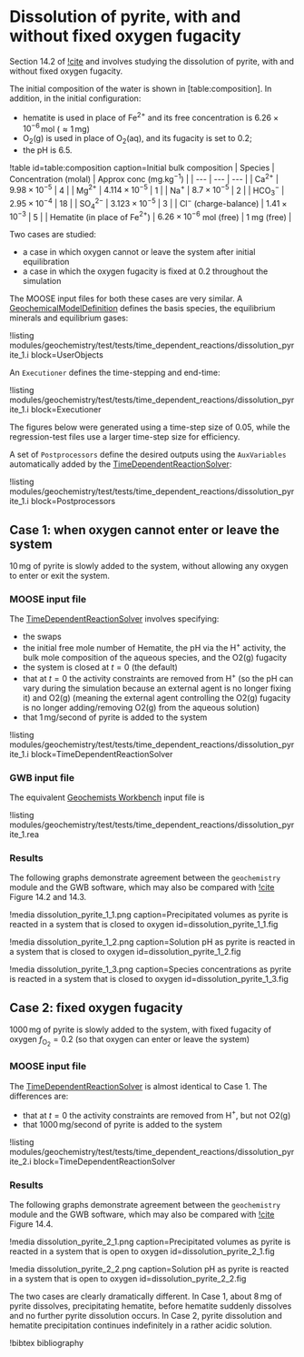 # Dissolution of pyrite, with and without fixed oxygen fugacity

Section 14.2 of [!cite](bethke_2007) and involves studying the dissolution of pyrite, with and without fixed oxygen fugacity.

The initial composition of the water is shown in [table:composition].  In addition, in the initial configuration:

- hematite is used in place of Fe$^{2+}$ and its free concentration is $6.26\times 10^{-6}\,$mol ($\approx 1\,$mg)
- O$_{2}$(g) is used in place of O$_{2}$(aq), and its fugacity is set to $0.2$;
- the pH is 6.5.

!table id=table:composition caption=Initial bulk composition
| Species | Concentration (molal) | Approx conc (mg.kg$^{-1}$) |
| --- | --- | --- |
| Ca$^{2+}$ | $9.98\times 10^{-5}$ | 4 |
| Mg$^{2+}$ | $4.114\times 10^{-5}$ | 1 |
| Na$^{+}$ | $8.7\times 10^{-5}$ | 2 |
| HCO$_{3}^{-}$ | $2.95\times 10^{-4}$ | 18 |
| SO$_{4}^{2-}$ | $3.123\times 10^{-5}$ | 3 |
| Cl$^{-}$ (charge-balance) | $1.41\times 10^{-3}$ | 5 |
| Hematite (in place of Fe$^{2+}$) | $6.26\times 10^{-6}$ mol (free) | 1 mg (free) |

Two cases are studied:

- a case in which oxygen cannot or leave the system after initial equilibration
- a case in which the oxygen fugacity is fixed at 0.2 throughout the simulation

The MOOSE input files for both these cases are very similar.  A [GeochemicalModelDefinition](GeochemicalModelDefinition.md) defines the basis species, the equilibrium minerals and equilibrium gases:

!listing modules/geochemistry/test/tests/time_dependent_reactions/dissolution_pyrite_1.i block=UserObjects

An `Executioner` defines the time-stepping and end-time:

!listing modules/geochemistry/test/tests/time_dependent_reactions/dissolution_pyrite_1.i block=Executioner

The figures below were generated using a time-step size of 0.05, while the regression-test files use a larger time-step size for efficiency.

A set of `Postprocessors` define the desired outputs using the `AuxVariables` automatically added by the [TimeDependentReactionSolver](AddTimeDependentReactionSolverAction.md):

!listing modules/geochemistry/test/tests/time_dependent_reactions/dissolution_pyrite_1.i block=Postprocessors


## Case 1: when oxygen cannot enter or leave the system

10$\,$mg of pyrite is slowly added to the system, without allowing any oxygen to enter or exit the system.

### MOOSE input file

The [TimeDependentReactionSolver](AddTimeDependentReactionSolverAction.md) involves specifying:

- the swaps
- the initial free mole number of Hematite, the pH via the H$^{+}$ activity, the bulk mole composition of the aqueous species, and the O2(g) fugacity
- the system is closed at $t=0$ (the default)
- that at $t=0$ the activity constraints are removed from H$^{+}$ (so the pH can vary during the simulation because an external agent is no longer fixing it) and O2(g) (meaning the external agent controlling the O2(g) fugacity is no longer adding/removing O2(g) from the aqueous solution)
- that 1$\,$mg/second of pyrite is added to the system

!listing modules/geochemistry/test/tests/time_dependent_reactions/dissolution_pyrite_1.i block=TimeDependentReactionSolver

### GWB input file

The equivalent [Geochemists Workbench](https://www.gwb.com/) input file is

!listing modules/geochemistry/test/tests/time_dependent_reactions/dissolution_pyrite_1.rea

### Results

The following graphs demonstrate agreement between the `geochemistry` module and the GWB software, which may also be compared with [!cite](bethke_2007) Figure 14.2 and 14.3.

!media dissolution_pyrite_1_1.png caption=Precipitated volumes as pyrite is reacted in a system that is closed to oxygen  id=dissolution_pyrite_1_1.fig

!media dissolution_pyrite_1_2.png caption=Solution pH as pyrite is reacted in a system that is closed to oxygen  id=dissolution_pyrite_1_2.fig

!media dissolution_pyrite_1_3.png caption=Species concentrations as pyrite is reacted in a system that is closed to oxygen  id=dissolution_pyrite_1_3.fig


## Case 2: fixed oxygen fugacity

1000$\,$mg of pyrite is slowly added to the system, with fixed fugacity of oxygen $f_{\mathrm{O}_{2}}=0.2$ (so that oxygen can enter or leave the system)

### MOOSE input file

The [TimeDependentReactionSolver](AddTimeDependentReactionSolverAction.md) is almost identical to Case 1.  The differences are:

- that at $t=0$ the activity constraints are removed from H$^{+}$, but not O2(g)
- that 1000$\,$mg/second of pyrite is added to the system

!listing modules/geochemistry/test/tests/time_dependent_reactions/dissolution_pyrite_2.i block=TimeDependentReactionSolver

### Results

The following graphs demonstrate agreement between the `geochemistry` module and the GWB software, which may also be compared with [!cite](bethke_2007) Figure 14.4.

!media dissolution_pyrite_2_1.png caption=Precipitated volumes as pyrite is reacted in a system that is open to oxygen  id=dissolution_pyrite_2_1.fig

!media dissolution_pyrite_2_2.png caption=Solution pH as pyrite is reacted in a system that is open to oxygen  id=dissolution_pyrite_2_2.fig

The two cases are clearly dramatically different.  In Case 1, about 8$\,$mg of pyrite dissolves, precipitating hematite, before hematite suddenly dissolves and no further pyrite dissolution occurs.  In Case 2, pyrite dissolution and hematite precipitation continues indefinitely in a rather acidic solution.


!bibtex bibliography